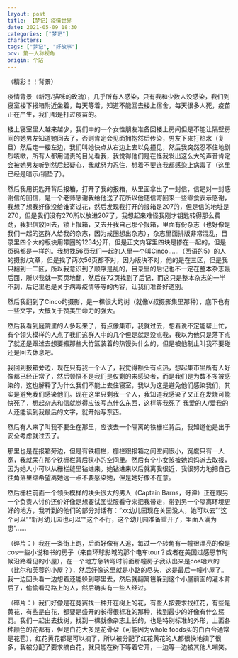 ```yaml
---
layout: post
title: 【梦记】疫情世界
date: 2021-05-09 18:30
categories: ["梦记"]
characters: 
tags: ["梦记", "好故事"]
pov: 第一人称视角
origin: 个站
---
```


（精彩！！背景）

疫情背景（新冠/猫咪的玫瑰），几乎所有人感染，只有我和少数人没感染，我们到寝室楼下报箱附近坐着，每天等着，知道不能回去楼上宿舍，每天很多人死，疫苗正在产生，我们都是打过疫苗的。

楼上寝室里人越来越少，我们中的一个女性朋友准备回楼上房间但是不能让隔壁房间的她男友知道她回去了，否则肯定会见面拥抱然后传染，男友下来打热水（复旦）然后走一楼左边，我们叫她快点从右边上去以免撞见，然后我突然忍不住地剧烈咳嗽，所有人都用谴责的目光看我，我觉得他们是在怪我发出这么大的声音肯定会被她男友听到然后起疑心，我就努力忍住，想着不要连我都感染上病毒了（这里已经是暗示/铺垫了）。

然后我用钥匙开背后报箱，打开了我的报箱，从里面拿出了一封信，信是对一封感谢信的回信，是一个老师感谢我给他送了花所以他随信寄回来一些零食表示感谢，我想了想我好像没给谁寄过花，然后发现我打开的报箱是207的，但是信的地址是270，但是我们没有270所以放进207了，我想起来难怪我刚才钥匙转得那么费劲，我把信放回去，锁上报箱，又去开我自己那个报箱，里面有份杂志（也好像是我们一起的这群人给我的杂志，因为戒圈想出杂志），杂志里面排版非常混乱，目录里四个大的版块用带圈的1234分开，但是正文内容里四块是掺在一起的，但是页码都是一样的。我想找56页我们一起的人里一个叫Cinco……（西语的5）的人的摄影/文章，但是找了两次56页都不对，因为版块不对，他的是在三区，但是我只翻到一二区，所以我意识到了顺序是乱的，目录里的后记也不一定在整本杂志最后面，所以我就一页页地翻，然后在72页找到了后记，而这只是整本杂志的一半不到，后记里也是关于病毒疫情等等的内容，让我们准备好道别。

然后我翻到了Cinco的摄影，是一棵很大的树（就像V叔摄影集里那种），底下也有一些文字，大概关于赞美生命力的强大。

然后我看到庭院里的人多起来了，有点像集市，我就过去，想着说不定能帮上忙，有个领头模样的人点了我们这群人中的几个但是就是没点我，我以为他只是落下点了就还是跟过去想要搬那些大竹篮装着的热馒头什么的，但是被他制止叫我不要碰还是回去休息吧。

我回到报箱旁边，现在只有我一个人了，我觉得额头有点热，想起集市里所有人好像都已经正常了，然后顿悟不是我们是仅剩的未感染者，而是我们是为数不多被感染的，这也解释了为什么我们不能上去住寝室，我以为这是避免他们感染我们，其实是避免我们感染他们。现在这里只剩我一个人，我知道我感染了又正在发烧可能快死了，想起杂志和信就觉得应该写点什么东西，这样等我死了 我爱的人/爱我的人还能读到我最后的文字，就开始写东西。

然后有人来了叫我不要坐在那里，应该去一个隔离的铁栅栏背后，我知道他是出于安全考虑就过去了。

那里也是在报箱旁边，但是有铁栅栏，栅栏跟报箱之间空间很小，宽度只有一人宽，我就呆在那个铁栅栏背后狭小的空间里。然后有个小女孩被她妈妈派去取报，因为她人小可以从栅栏缝里钻进来。她钻进来以后就离我很近，我很努力地把自己往角落里缩希望离她远一点不要感染她，但是她好像不在意。

然后栅栏前面一个领头模样的块头很大的男人（Captain Barns，哥谭）正在跟另一个负责人讨价还价好像是想要试图说服看守来把我带走，带到另一个隔离环境更好的地方，我听到的他们的部分对话有：“xx幼儿园现在关园没人，她可以去”“这个可以”“新月幼儿园也可以”“这个不行，这个幼儿园准备重开了，里面人满为患”……

（碎片：）我在一条街上跑，后面好像有人追，每过一个转角有一幢很漂亮的像是cos一些小说和书的房子（来自环球影城的那个电车tour？或者在美国过感恩节时候沿路看见的小屋），在一个地方急转弯时前面那幢房子我认出来是cos哈六的（比尔和芙蓉的小屋？），然后好像这里就是小路的尽头，这是最后一幢小屋了。我一边回头看一边想着还能躲到哪里去，然后就翻篱笆躲到这个小屋前面的灌木背后了，偷偷看马路上的人，然后确实有一些人经过。

（碎片：）我们好像是在竞赛找一种开在树上的花，有些人按要求找红花，有些是黄花，有些是白花，都要是盛开的长得很标准的那种，找到最少的好像有什么惩罚。我们一起出去找树，找到一棵就像杂志上长的，也是特别标准的外形，上面各种颜色的花都有，但是白花大多是花骨朵（可能因为whole foods买的白百合通常是花苞），红花黄花都是可以摘了，所以被分配了红花黄花的人都很快地摘了很多，我被分配了要求摘白花，就只能在树下等着它开，一边等一边被其他人嘲笑。

